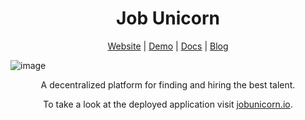 <h1 align="center">Job Unicorn</h1>


<p align="center"> <a href="https://jobunicorn.io/">Website</a> | <a href="https://jobunicorn.io/demo">Demo</a> | <a href="https://docs.jobunicorn.io/">Docs</a> | <a href="https://jobunicorn.hashnode.dev/">Blog</a> </p>

![image](https://user-images.githubusercontent.com/64161383/133911003-fe4b7f2c-c454-4b13-8f5b-02abbc84310e.png)


<p align="center">A decentralized platform for finding and hiring the best talent.</p>

<p align="center">To take a look at the deployed application visit <a href="https://jobunicorn.io/">jobunicorn.io</a>.</p>
